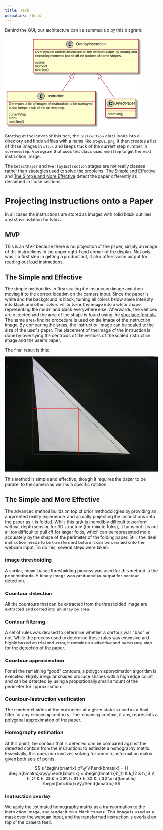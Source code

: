 ```yaml
---
title: Tech
permalink: /tech/
---
```


Behind the GUI, our architecture can be summed up by this diagram:

![](https://github.com/concavegit/cv-assisted-origami/blob/master/documents/class_diagram.png?raw=true)

Starting at the leaves of this tree, the `Instruction` class looks into a directory and finds all files with a name like `step01.png`.
It then creates a list of these images in `steps` and keeps track of the current step number in `currentstep`. A program that uses this class uses `nextStep` to get the next instruction image.

The `DetectPaper` and `OverlayInstruction` stages are not really classes rather than strategies used to solve the problems.
[The Simple and Effective](https://concavegit.github.io/cv-assisted-origami/tech/#the-simple-and-effective) and [The Simple and More Effective](https://concavegit.github.io/cv-assisted-origami/tech/#the-simple-and-more-effective) detect the paper differently as described in those sections.

# Projecting Instructions onto a Paper
In all cases the instructions are stored as images with solid black outlines and other notation for folds.

## MVP
This is an MVP because there is no projection of the paper, simply an image of the instructions in the upper right-hand corner of the display. Not only was it a first step in getting a product out, it also offers voice output for reading out loud instructions.

## The Simple and Effective
The simple method lies in first scaling the instruction image and then moving it to the correct location on the camera input.
Since the paper is white and the background is black, turning all colors below some intensity into black and other colors white turns the image into a white shape representing the model and black everywhere else. Afterwards, the vertices are detected and the area of the shape is found using the [shoelace formula](https://en.wikipedia.org/wiki/Shoelace_formula).
The same area-finding procedure is used on the image of the instruction image.
By comparing the areas, the instruction image can be scaled to the size of the user's paper.
The placement of the image of the instruction is done by overlaying the centroids of the vertices of the scaled instruction image and the user's paper.

The final result is this:

![](https://github.com/concavegit/cv-assisted-origami/raw/master/PaperPics/testresult.png)

This method is simple and effective, though it requires the paper to be parallel to the camera as well as a specific rotation.

## The Simple and More Effective

The advanced method builds on top of prior methodologies by providing an augmented reality experience, and actually projecting the instructions onto the paper as it is folded. While this task is incredibly difficult to perform without depth sensing for 3D structure (for minute folds), it turns out it is not all too difficult to pull off for larger folds, which can be represented more accurately by the shape of the perimeter of the folding paper. Still, the ideal instruction needs to be transformed before it can be overlaid onto the webcam input. To do this, several steps were taken.

### Image thresholding

A similar, mean-based thresholding process was used for this method to the prior methods. A binary image was produced as output for contour detection.

### Countour detection

All the countours that can be extracted from the thresholded image are extracted and sorted into an array by area.

### Contour filtering

A set of rules was devised to determine whether a contour was "bad" or not. While the process used to determine these rules was extensive and highly based on trial and error, it remains an effective and necessary step for the detection of the paper.

### Countour approximation

For all the remaining "good" contours, a polygon approximation algorithm is executed. Highly irregular shapes produce shapes with a high edge count, and can be detected by using a proportionally small amount of the perimeter for approximation.

### Countour-Instruction verification

The number of sides of the instruction at a given state is used as a final filter for any remaining contours. The remaining contour, if any, represents a polygonal approximation of the paper.

### Homography estimation

At this point, the contour that is detected can be compared against the detected contour from the instructions to estimate a homography matrix. Essentially, this operation involves solving for some transformation matrix given both sets of points.

$$
s \begin{bmatrix} x'\\y'\\1\end{bmatrix}
= H \begin{bmatrix}x\\y\\1\end{bmatrix}
= \begin{bmatrix}h_11 & h_12 & h_13 \\ h_21 & h_22 & h_23\\ h_31 & h_32 & h_33 \end{bmatrix}
\begin{bmatrix}x\\y\\1\end{bmatrix}
$$


### Instruction overlay

We apply the estimated homography matrix as a transformation to the instruction image, and render it on a black canvas. This image is used as a mask over the webcam input, and the transformed instruction is overlaid on top of the camera feed.
